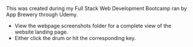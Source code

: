 This was created during my Full Stack Web Development Bootcamp ran by App Brewery through Udemy.

- View the webpage screenshots folder for a complete view of the website landing page.
- Either click the drum or hit the corresponding key.
